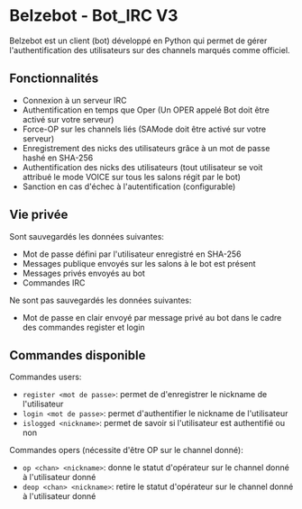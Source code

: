 # Belzebot - Bot_IRC V3

Belzebot est un client (bot) développé en Python qui permet de gérer l'authentification des utilisateurs sur des channels marqués comme officiel.

## Fonctionnalités
- Connexion à un serveur IRC
- Authentification en temps que Oper (Un OPER appelé Bot doit être activé sur votre serveur)
- Force-OP sur les channels liés (SAMode doit être activé sur votre serveur)
- Enregistrement des nicks des utilisateurs grâce à un mot de passe hashé en SHA-256
- Authentification des nicks des utilisateurs (tout utilisateur se voit attribué le mode VOICE sur tous les salons régit par le bot)
- Sanction en cas d'échec à l'autentification (configurable)

## Vie privée

Sont sauvegardés les données suivantes:

- Mot de passe défini par l'utilisateur enregistré en SHA-256
- Messages publique envoyés sur les salons à le bot est présent
- Messages privés envoyés au bot
- Commandes IRC

Ne sont pas sauvegardés les données suivantes:

- Mot de passe en clair envoyé par message privé au bot dans le cadre des commandes register et login

## Commandes disponible

Commandes users:

- `register <mot de passe>`: permet de d'enregistrer le nickname de l'utilisateur
- `login <mot de passe>`: permet d'authentifier le nickname de l'utilisateur
- `islogged <nickname>`: permet de savoir si l'utilisateur est authentifié ou non

Commandes opers (nécessite d'être OP sur le channel donné):

- `op <chan> <nickname>`: donne le statut d'opérateur sur le channel donné à l'utilisateur donné
- `deop <chan> <nickname>`: retire le statut d'opérateur sur le channel donné à l'utilisateur donné
